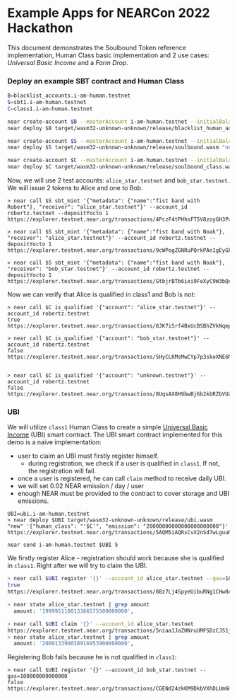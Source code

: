 # Example Apps for NEARCon 2022 Hackathon

This document demonstrates the Soulbound Token reference implementation, Human Class basic implementation and 2 use cases: _Universal Basic Income_ and a _Farm Drop_.

### Deploy an example SBT contract and Human Class

```bash
B=blacklist_accounts.i-am-human.testnet
S=sbt1.i-am-human.testnet
C=class1.i-am-human.testnet

near create-account $B --masterAccount i-am-human.testnet --initialBalance 4
near deploy $B target/wasm32-unknown-unknown/release/blacklist_human_addresses.wasm  "new" '{}'

near create-account $S --masterAccount i-am-human.testnet --initialBalance 7
near deploy $S target/wasm32-unknown-unknown/release/soulbound.wasm "new"  '{"issuer": "robertz.testnet", "operators": ["robertz.testnet"], "metadata": {"spec":"sbt-1.0.0", "name": "fist-bump", "symbol": "fist-bump-sbt"}, "blacklist_registry": "'$B'"}'

near create-account $C --masterAccount i-am-human.testnet --initialBalance 6
near deploy $C target/wasm32-unknown-unknown/release/soulbound_class.wasm "new" '{"required_sbt": "'$S'", "min_amount": 2}'
```

Now, we will use 2 test accounts: `alice_star.testnet` and `bob_star.testnet`. We will issue 2 tokens to Alice and one to Bob.

```
> near call $S sbt_mint '{"metadata": {"name":"fist band with Robert"}, "receiver": "alice_star.testnet"}' --account_id robertz.testnet --depositYocto 1
https://explorer.testnet.near.org/transactions/4PczF4tPHhsFT5V8zoyGH3PuYV2V4zqD2kDFLsZga9e8

> near call $S sbt_mint '{"metadata": {"name":"fist band with Noak"}, "receiver": "alice_star.testnet"}' --account_id robertz.testnet --depositYocto 1
https://explorer.testnet.near.org/transactions/9cWPogZGNRuPQrkPAn1gEyGFzjE9ccNEZHbGTxhmqLPb

> near call $S sbt_mint '{"metadata": {"name":"fist band with Noak"}, "receiver": "bob_star.testnet"}' --account_id robertz.testnet --depositYocto 1
https://explorer.testnet.near.org/transactions/GtbjrBTb6iei9FeXyC9W3bQcXXZrn5R93CSYFGYZ8cDd
```

Now we can verify that Alice is qualified in class1 and Bob is not:

```
> near call $C is_qualified '{"account": "alice_star.testnet"}' --account_id robertz.testnet
true
https://explorer.testnet.near.org/transactions/8JK7iSrf4BxUcBSBhZVkNqmpc1Ss2FLyQzsMBqnfZsfz

> near call $C is_qualified '{"account": "bob_star.testnet"}' --account_id robertz.testnet
false
https://explorer.testnet.near.org/transactions/5HyCLKMsMwCYp7p3skoXNE6NTLwhRvwwKXnChmFDnGtY


> near call $C is_qualified '{"account": "unknown.testnet"}' --account_id robertz.testnet
false
https://explorer.testnet.near.org/transactions/8UqsAX8H9bwBj6b2kbRZbVUaLXP236rboF3YTHgjJ2JR
```

### UBI

We will utilize `class1` Human Class to create a simple [Universal Basic Income](https://www.investopedia.com/terms/b/basic-income.asp) (UBI) smart contract.
The UBI smart contract implemented for this demo is a naive implementation:

- user to claim an UBI must firstly register himself.
  - during registration, we check if a user is qualified in `class1`. If not, the registration will fail.
- once a user is registered, he can call `claim` method to receive daily UBI.
- we will set 0.02 NEAR emission / day / user
- enough NEAR must be provided to the contract to cover storage and UBI emissions.

```
UBI=ubi.i-am-human.testnet
> near deploy $UBI target/wasm32-unknown-unknown/release/ubi.wasm "new" '{"human_class": "'$C'", "emission": "20000000000000000000000"}'
https://explorer.testnet.near.org/transactions/5AQM5iAQRsCvX2nSd7wLguuRM9zMfQbuoiLXmgc8KQ9t

near send i-am-human.testnet $UBI 5
```

We firstly register Alice - registration should work because she is qualified in `class1`. Right after we will try to claim the UBI.

```bash
> near call $UBI register '{}' --account_id alice_star.testnet --gas=100000000000000
true
https://explorer.testnet.near.org/transactions/88z7Lj4SpyeUibuRNg1CHw8cPkYKsscvs2RH1zdgo8o3

> near state alice_star.testnet | grep amount
  amount: '199995118013366575500000000',

> near call $UBI claim '{}' --account_id alice_star.testnet
https://explorer.testnet.near.org/transactions/5niaa1JaZHNruUMFSDzCJS1jrqf8vDEoDcJt8Si4xxL1
> near state alice_star.testnet | grep amount
  amount: '200013390038916953900000000',
```

Registering Bob fails because he is not qualified in `class1`:

```
> near call $UBI register '{}' --account_id bob_star.testnet --gas=100000000000000
false
https://explorer.testnet.near.org/transactions/CGENd24zkKM9DkbVXhDLUm6H6L3Y8hH5iynTQ28HzhFK
```
